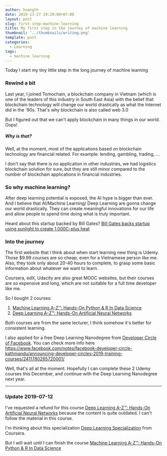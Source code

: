 ```yaml
---
author: hoangth
date: 2019-11-27 19:29:00+07:00
layout: post
slug: first-step-machine-learning
title: My first step in the journey of machine learning
thumbnail: '../thumbnails/writing.png'
template: post
categories:
  - Learning
tags:
  - machine learning
---
```


Today I start my tiny little step in the long journey of machine learning

### Rewind a bit
Last year, I joined Tomochain, a blockchain company in Vietnam (which is one of the leaders of this industry in South East Asia) with the belief that blockchain technology will change our world drastically as what the Internet did in the '90s. That's why blockchain is also called web 3.0

But I figured out that we can't apply blockchain in many things in our world.
Oops!

##### Why is that?
Well, at the moment, most of the applications based on blockchain technology are financial related. For example: lending, gambling, trading, ...

I don't say that there is no application in other industries, we had logistics blockchain solution for sure, but they are still minor compared to the number of blockchain applications in financial industries.

### So why machine learning?
After deep learning potential is exposed, the AI hype is bigger than ever. And I believe that AI/Machine Learning/ Deep Learning are gonna change our world drastically. They can create meaningful innovations for our life and allow people to spend time doing what is truly important.

Heard about this startup backed by Bill Gates? [
Bill Gates backs startup using sunlight to create 1,000C-plus heat](https://www.theguardian.com/environment/2019/nov/19/bill-gates-energy-startup-sunlight-heliogen-solar-energy)

### Into the journey
The first website that I think about when start learning new thing is Udemy. Those $9.99 courses are so cheap, even for a Vietnamese person like me. Also, they took only about 20-40 hours to complete, to grasp some basic information about whatever we want to learn.

Coursera, edX, Udacity are also great MOOC websites, but their courses are so expensive and long, which are not suitable for a full time developer like me.

So I bought 2 courses:
1. [Machine Learning A-Z™: Hands-On Python & R In Data Science](https://www.udemy.com/course/machinelearning)
2. [Deep Learning A-Z™: Hands-On Artificial Neural Networks](https://www.udemy.com/course/deeplearning)

Both courses are from the same lecturer, I think somehow it's better for consistent learning.

I also applied for a free Deep Learning Nanodegree from [Developer Circle of Facebook](https://www.developercircleresources.com/). 
You can check more info here https://www.facebook.com/notes/facebook-developer-circle-kathmandu/announcing-developer-circles-2019-training-courses/2411780265720001/

Well, that's all at the moment.
Hopefully I can complete these 2 Udemy courses this December, and continue with the Deep Learning Nanodegree next year.

---
### Update 2019-07-12
I've requested a refund for this course [Deep Learning A-Z™: Hands-On Artificial Neural Networks](https://www.udemy.com/course/deeplearning) because the content is quite outdated. I can't follow the material in this course.

I'm thinking about this specialization [Deep Learning Specialization](https://www.coursera.org/specializations/deep-learning) from Coursera.

But I will wait until I can finish the course [Machine Learning A-Z™: Hands-On Python & R In Data Science](https://www.udemy.com/course/machinelearning)
